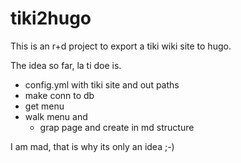 # tiki2hugo

This is an r+d project to export a tiki wiki site to hugo.

The idea so far, la ti doe is.

- config.yml with tiki site and out paths
- make conn to db
- get menu
- walk menu and
  - grap page and create in md structure
  
I am mad, that is why its only an idea ;-)


